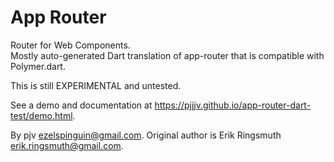 App Router
==========

Router for Web Components.  
Mostly auto-generated Dart translation of app-router that is compatible with Polymer.dart.

This is still EXPERIMENTAL and untested.

See a demo and documentation at https://pjjjv.github.io/app-router-dart-test/demo.html.

By pjv <ezelspinguin@gmail.com>. Original author is Erik Ringsmuth <erik.ringsmuth@gmail.com>.